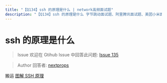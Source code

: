 ```yaml
---
title: "【Q134】ssh 的原理是什么 | network高频面试题"
description: "【Q134】ssh 的原理是什么 字节跳动面试题、阿里腾讯面试题、美团小米面试题。"
---
```


# ssh 的原理是什么

> Issue
> 欢迎在 Gtihub Issue 中回答此问题: [Issue 135](https://github.com/shfshanyue/Daily-Question/issues/135)

> Author
> 回答者: [nextprops](https://github.com/nextprops)

搬运 [图解 SSH 原理](https://www.jianshu.com/p/33461b619d53)
